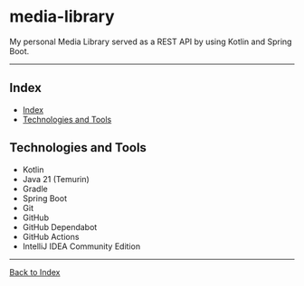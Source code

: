 # media-library
My personal Media Library served as a REST API by using Kotlin and Spring Boot.

---

## Index

- [Index](#index)
- [Technologies and Tools](#technologies-and-tools)

## Technologies and Tools

- Kotlin
- Java 21 (Temurin)
- Gradle
- Spring Boot
- Git
- GitHub
- GitHub Dependabot
- GitHub Actions
- IntelliJ IDEA Community Edition

---

[Back to Index](#index)
